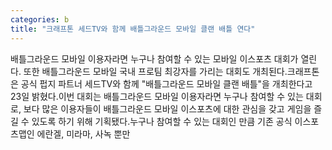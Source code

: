 ```yaml
---
categories: b
title: "크래프톤 세드TV와 함께 배틀그라운드 모바일 클랜 배틀 연다"
---
```

배틀그라운드 모바일 이용자라면 누구나 참여할 수 있는 모바일 이스포츠 대회가 열린다. 또한 배틀그라운드 모바일 국내 프로팀 최강자를 가리는 대회도 개최된다.크래프톤은 공식 펍지 파트너 세드TV와 함께 "배틀그라운드 모바일 클랜 배틀"을 개최한다고 23일 밝혔다.이번 대회는 배틀그라운드 모바일 이용자라면 누구나 참여할 수 있는 대회로, 보다 많은 이용자들이 배틀그라운드 모바일 이스포츠에 대한 관심을 갖고 게임을 즐길 수 있도록 하기 위해 기획됐다.누구나 참여할 수 있는 대회인 만큼 기존 공식 이스포츠맵인 에란겔, 미라마, 사녹 뿐만